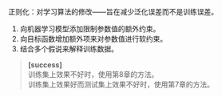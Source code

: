 正则化：对学习算法的修改——旨在减少泛化误差而不是训练误差。  

1. 向机器学习模型添加限制参数值的额外约束。  
2. 向目标函数增加额外项来对参数值进行软约束。  
3. 结合多个假说来解释训练数据。  

> **[success]**  
> 训练集上效果不好时，使用第8章的方法。  
> 训练集上效果好而测试集上效果不好时，使用第7章的方法。  









